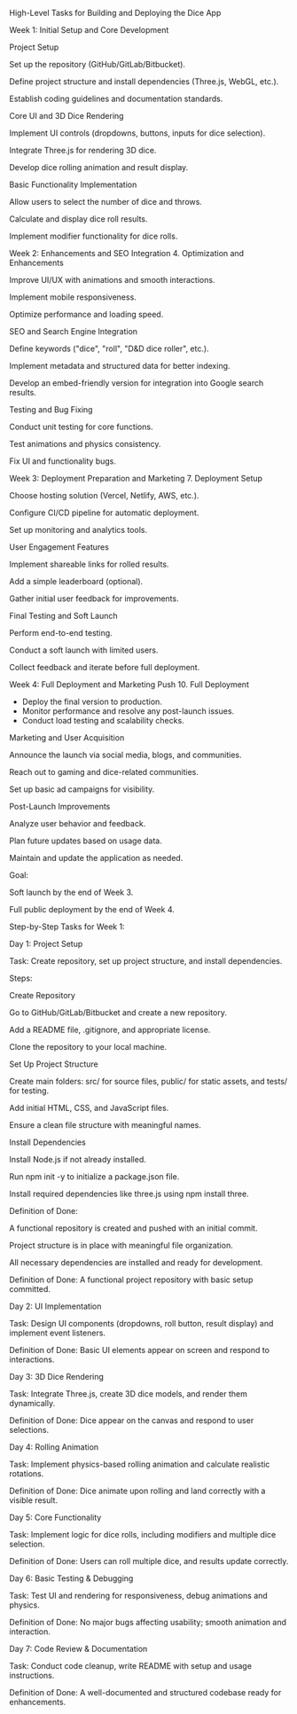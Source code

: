High-Level Tasks for Building and Deploying the Dice App

Week 1: Initial Setup and Core Development

Project Setup

Set up the repository (GitHub/GitLab/Bitbucket).

Define project structure and install dependencies (Three.js, WebGL, etc.).

Establish coding guidelines and documentation standards.

Core UI and 3D Dice Rendering

Implement UI controls (dropdowns, buttons, inputs for dice selection).

Integrate Three.js for rendering 3D dice.

Develop dice rolling animation and result display.

Basic Functionality Implementation

Allow users to select the number of dice and throws.

Calculate and display dice roll results.

Implement modifier functionality for dice rolls.

Week 2: Enhancements and SEO Integration
4. Optimization and Enhancements

Improve UI/UX with animations and smooth interactions.

Implement mobile responsiveness.

Optimize performance and loading speed.

SEO and Search Engine Integration

Define keywords ("dice", "roll", "D&D dice roller", etc.).

Implement metadata and structured data for better indexing.

Develop an embed-friendly version for integration into Google search results.

Testing and Bug Fixing

Conduct unit testing for core functions.

Test animations and physics consistency.

Fix UI and functionality bugs.

Week 3: Deployment Preparation and Marketing
7. Deployment Setup

Choose hosting solution (Vercel, Netlify, AWS, etc.).

Configure CI/CD pipeline for automatic deployment.

Set up monitoring and analytics tools.

User Engagement Features

Implement shareable links for rolled results.

Add a simple leaderboard (optional).

Gather initial user feedback for improvements.

Final Testing and Soft Launch

Perform end-to-end testing.

Conduct a soft launch with limited users.

Collect feedback and iterate before full deployment.

Week 4: Full Deployment and Marketing Push
10. Full Deployment
- Deploy the final version to production.
- Monitor performance and resolve any post-launch issues.
- Conduct load testing and scalability checks.

Marketing and User Acquisition

Announce the launch via social media, blogs, and communities.

Reach out to gaming and dice-related communities.

Set up basic ad campaigns for visibility.

Post-Launch Improvements

Analyze user behavior and feedback.

Plan future updates based on usage data.

Maintain and update the application as needed.

Goal:

Soft launch by the end of Week 3.

Full public deployment by the end of Week 4.

Step-by-Step Tasks for Week 1:

Day 1: Project Setup

Task: Create repository, set up project structure, and install dependencies.

Steps:

Create Repository

Go to GitHub/GitLab/Bitbucket and create a new repository.

Add a README file, .gitignore, and appropriate license.

Clone the repository to your local machine.

Set Up Project Structure

Create main folders: src/ for source files, public/ for static assets, and tests/ for testing.

Add initial HTML, CSS, and JavaScript files.

Ensure a clean file structure with meaningful names.

Install Dependencies

Install Node.js if not already installed.

Run npm init -y to initialize a package.json file.

Install required dependencies like three.js using npm install three.

Definition of Done:

A functional repository is created and pushed with an initial commit.

Project structure is in place with meaningful file organization.

All necessary dependencies are installed and ready for development.

Definition of Done: A functional project repository with basic setup committed.

Day 2: UI Implementation

Task: Design UI components (dropdowns, roll button, result display) and implement event listeners.

Definition of Done: Basic UI elements appear on screen and respond to interactions.

Day 3: 3D Dice Rendering

Task: Integrate Three.js, create 3D dice models, and render them dynamically.

Definition of Done: Dice appear on the canvas and respond to user selections.

Day 4: Rolling Animation

Task: Implement physics-based rolling animation and calculate realistic rotations.

Definition of Done: Dice animate upon rolling and land correctly with a visible result.

Day 5: Core Functionality

Task: Implement logic for dice rolls, including modifiers and multiple dice selection.

Definition of Done: Users can roll multiple dice, and results update correctly.

Day 6: Basic Testing & Debugging

Task: Test UI and rendering for responsiveness, debug animations and physics.

Definition of Done: No major bugs affecting usability; smooth animation and interaction.

Day 7: Code Review & Documentation

Task: Conduct code cleanup, write README with setup and usage instructions.

Definition of Done: A well-documented and structured codebase ready for enhancements.

